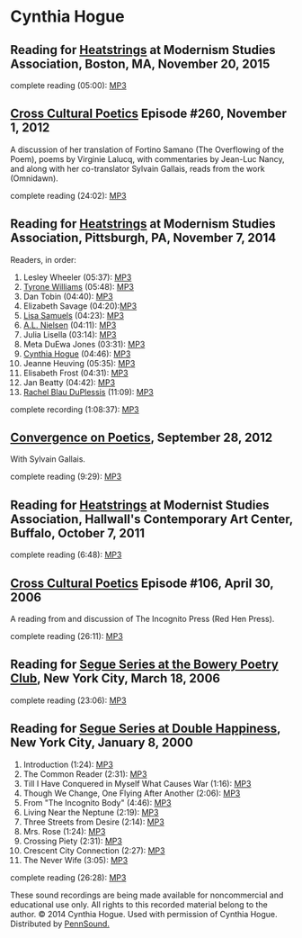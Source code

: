 Cynthia Hogue
=============

Reading for [Heatstrings](Heatstrings.php#MSA-2015) at Modernism Studies Association, Boston, MA, November 20, 2015
-------------------------------------------------------------------------------------------------------------------

complete reading (05:00): [MP3](https://media.sas.upenn.edu/pennsound/groups/Heatstrings/11-20-15/Hogue-Cynthia_Modernism-Studies-Association-Group-Reading_11-20-2015.mp3)

[Cross Cultural Poetics](XCP.php#260) Episode \#260, November 1, 2012
---------------------------------------------------------------------

A discussion of her translation of <span class="title">Fortino Samano</span> (The
Overflowing of the Poem), poems by Virginie Lalucq, with commentaries by Jean-Luc Nancy,
and along with her co-translator Sylvain Gallais, reads from the work (Omnidawn).

complete reading (24:02): [MP3](http://media.sas.upenn.edu/pennsound/authors/Hogue/Hogue-Cynthia_03_XCP_11-01-12.mp3)

Reading for [Heatstrings](Heatstrings.php#MSA-2015) at Modernism Studies Association, Pittsburgh, PA, November 7, 2014
----------------------------------------------------------------------------------------------------------------------

Readers, in order:

1.  Lesley Wheeler (05:37): [MP3](https://media.sas.upenn.edu/pennsound/groups/Heatstrings/11-7-14/Wheeler-Lesley_Modernism-Studies-Association-Group-Reading_11-7-2014.mp3)
2.  [Tyrone Williams](Williams-Tyrone.php) (05:48): [MP3](https://media.sas.upenn.edu/pennsound/groups/Heatstrings/11-7-14/Williams-Tyrone_Modernism-Studies-Association-Group-Reading_11-7-2014.mp3)
3.  Dan Tobin (04:40): [MP3](https://media.sas.upenn.edu/pennsound/groups/Heatstrings/11-7-14/Tobin-Dan_Modernism-Studies-Association-Group-Reading_11-7-2014.mp3)
4.  Elizabeth Savage (04:20):[MP3](https://media.sas.upenn.edu/pennsound/groups/Heatstrings/11-7-14/Savage-Elizabeth_Modernism-Studies-Association-Group-Reading_11-7-2014.mp3)
5.  [Lisa Samuels](Samuels.php) (04:23): [MP3](https://media.sas.upenn.edu/pennsound/groups/Heatstrings/11-7-14/Samuels-Lisa_Modernism-Studies-Association-Group-Reading_11-7-2014.mp3)
6.  [A.L. Nielsen](Nielsen.php) (04:11): [MP3](https://media.sas.upenn.edu/pennsound/groups/Heatstrings/11-7-14/Nielson-AL_Modernism-Studies-Association-Group-Reading_11-7-2014.mp3)
7.  Julia Lisella (03:14): [MP3](https://media.sas.upenn.edu/pennsound/groups/Heatstrings/11-7-14/Lisella-Julia_Modernism-Studies-Association-Group-Reading_11-7-2014.mp3)
8.  Meta DuEwa Jones (03:31): [MP3](https://media.sas.upenn.edu/pennsound/groups/Heatstrings/11-7-14/Jones-Meta_Modernism-Studies-Association-Group-Reading_11-7-2014.mp3)
9.  [Cynthia Hogue](Hogue.php) (04:46): [MP3](https://media.sas.upenn.edu/pennsound/groups/Heatstrings/11-7-14/Hogue-Cynthia_Modernism-Studies-Association-Group-Reading_11-7-2014.mp3)
10. Jeanne Heuving (05:35): [MP3](https://media.sas.upenn.edu/pennsound/groups/Heatstrings/11-7-14/Heuving-Jeanne_Modernism-Studies-Association-Group-Reading_11-7-2014.mp3)
11. Elisabeth Frost (04:31): [MP3](https://media.sas.upenn.edu/pennsound/groups/Heatstrings/11-7-14/Frost-Elisabeth_Modernism-Studies-Association-Group-Reading_11-7-2014.mp3)
12. Jan Beatty (04:42): [MP3](https://media.sas.upenn.edu/pennsound/groups/Heatstrings/11-7-14/Beatty-Jan_Modernism-Studies-Association-Group-Reading_11-7-2014.mp3)
13. [Rachel Blau DuPlessis](DuPlessis.php) (11:09): [MP3](https://media.sas.upenn.edu/pennsound/groups/Heatstrings/11-7-14/DuPlessis-Rachel_Modernism-Studies-Association-Group-Reading_11-7-2014.mp3)

complete recording (1:08:37): [MP3](https://media.sas.upenn.edu/pennsound/groups/Heatstrings/Group-Reading_Modernism-Studies-Association_Pittsburgh_11-7-14.mp3)

[Convergence on Poetics](Convergence-on-Poetics.php), September 28, 2012
------------------------------------------------------------------------

With Sylvain Gallais.

complete reading (9:29): [MP3](http://media.sas.upenn.edu/pennsound/groups/Bothell/09-28-12/Convergence_12_Gallais-Hogue_U-WA-Bothell_09-28-12.mp3)

Reading for [Heatstrings](Heatstrings.php#10-7-11) at Modernist Studies Association, Hallwall's Contemporary Art Center, Buffalo, October 7, 2011
-------------------------------------------------------------------------------------------------------------------------------------------------

complete reading (6:48): [MP3](http://media.sas.upenn.edu/pennsound/groups/Heatstrings/10-7-11/Hogue-Cynthia_08_Complete-Reading_Modernist-Studies-Association_Heatstrings_Buffalo_10-7-11.mp3)

[Cross Cultural Poetics](XCP.php#106) Episode \#106, April 30, 2006
-------------------------------------------------------------------

A reading from and discussion of <span class="title">The Incognito Press</span> (Red Hen Press).

complete reading (26:11): [MP3](http://media.sas.upenn.edu/pennsound/groups/XCP/XCP_106_Hogue_04-30-06.mp3)

Reading for [Segue Series at the Bowery Poetry Club](Segue-BPC.php#3-18-06), New York City, March 18, 2006
----------------------------------------------------------------------------------------------------------

complete reading (23:06): [MP3](http://media.sas.upenn.edu/pennsound/authors/Hogue/Hogue-Cynthia_Segue_NY_3-18-06.mp3)


Reading for [Segue Series at Double Happiness](Segue-DH.php#1-8-00), New York City, January 8, 2000
---------------------------------------------------------------------------------------------------

1.  Introduction (1:24): [MP3](https://media.sas.upenn.edu/pennsound/authors/Hogue/1-8-00/Hogue-Cynthia_01_Introduction_Segue_NY_1-8-00.mp3)
2.  The Common Reader (2:31): [MP3](https://media.sas.upenn.edu/pennsound/authors/Hogue/1-8-00/Hogue-Cynthia_02_The-Common-Reader_Segue_NY_1-8-00.mp3)
3.  Till I Have Conquered in Myself What Causes War (1:16): [MP3](https://media.sas.upenn.edu/pennsound/authors/Hogue/1-8-00/Hogue-Cynthia_03_Till-I-Have-Conquered-In-Myself-What-Causes-War_Segue_NY_1-8-00.mp3)
4.  Though We Change, One Flying After Another (2:06): [MP3](https://media.sas.upenn.edu/pennsound/authors/Hogue/1-8-00/Hogue-Cynthia_04_Though-We-Change-One-Flying-After-Another_Segue_NY_1-8-00.mp3)
5.  From "The Incognito Body" (4:46): [MP3](https://media.sas.upenn.edu/pennsound/authors/Hogue/1-8-00/Hogue-Cynthia_05_From-The-Incognito-Body_Segue_NY_1-8-00.mp3)
6.  Living Near the Neptune (2:19): [MP3](https://media.sas.upenn.edu/pennsound/authors/Hogue/1-8-00/Hogue-Cynthia_06_Living-Near-The-Neptune_Segue_NY_1-8-00.mp3)
7.  Three Streets from Desire (2:14): [MP3](https://media.sas.upenn.edu/pennsound/authors/Hogue/1-8-00/Hogue-Cynthia_07_Three-Streets-From-Desire_Segue_NY_1-8-00.mp3)
8.  Mrs. Rose (1:24): [MP3](https://media.sas.upenn.edu/pennsound/authors/Hogue/1-8-00/Hogue-Cynthia_08_Mrs-Rose_Segue_NY_1-8-00.mp3)
9.  Crossing Piety (2:31): [MP3](https://media.sas.upenn.edu/pennsound/authors/Hogue/1-8-00/Hogue-Cynthia_09_Crossing-Piety_Segue_NY_1-8-00.mp3)
10. Crescent City Connection (2:27): [MP3](https://media.sas.upenn.edu/pennsound/authors/Hogue/1-8-00/Hogue-Cynthia_10_Crescent-City-Connection_Segue_NY_1-8-00.mp3)
11. The Never Wife (3:05): [MP3](https://media.sas.upenn.edu/pennsound/authors/Hogue/1-8-00/Hogue-Cynthia_11_The-Never-Wife_Segue_NY_1-8-00.mp3)

complete reading (26:28): [MP3](http://media.sas.upenn.edu/pennsound/authors/Hogue/Hogue-Cynthia_Segue_NY_1-8-00.mp3)

These sound recordings are being made available for
noncommercial and educational use only. All rights to this recorded material
belong to the author. © 2014 Cynthia Hogue. Used with permission of Cynthia
Hogue. Distributed by [PennSound.](../index.html)
